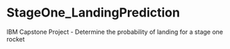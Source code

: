 # StageOne_LandingPrediction

IBM Capstone Project - Determine the probability of landing for a stage one rocket
